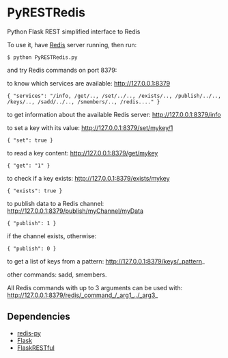 PyRESTRedis
===========

Python Flask REST simplified interface to Redis

To use it, have [Redis](http://redis.io) server running, then run:

    $ python PyRESTRedis.py
    
and try Redis commands on port 8379:

to know which services are available: http://127.0.0.1:8379

    { "services": "/info, /get/.., /set/../.., /exists/.., /publish/../.., /keys/.., /sadd/../.., /smembers/.., /redis...." }
to get information about the available Redis server: http://127.0.0.1:8379/info

to set a key with its value: http://127.0.0.1:8379/set/mykey/1

    { "set": true }
to read a key content: http://127.0.0.1:8379/get/mykey

    { "get": "1" }
to check if a key exists: http://127.0.0.1:8379/exists/mykey

    { "exists": true }
to publish data to a Redis channel: http://127.0.0.1:8379/publish/myChannel/myData

    { "publish": 1 }

if the channel exists, otherwise:

    { "publish": 0 }

to get a list of keys from a pattern: http://127.0.0.1:8379/keys/_pattern_

other commands: sadd, smembers.

All Redis commands with up to 3 arguments can be used with: http://127.0.0.1:8379/redis/_command_/_arg1_../_arg3_  

## Dependencies
* [redis-py](http://github.com/andymccurdy/redis-py)
* [Flask](http://flask.pocoo.org)
* [FlaskRESTful](http://flask-restful.readthedocs.org)
